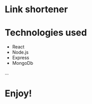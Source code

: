 # Link shortener

# Technologies used
  - React
  - Node.js
  - Express
  - MongoDb
  
...

# Enjoy!
